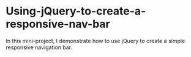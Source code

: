 # Using-jQuery-to-create-a-responsive-nav-bar
In this mini-project, I demonstrate how to use jQuery to create a simple responsive navigation bar.

